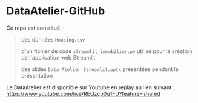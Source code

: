 # DataAtelier-GitHub

Ce repo est constitué :
>
> des données `Housing.csv`
>
> d'un fichier de code `streamlit_immobilier.py` utilisé pour la création de l'application web Streamlit
> 
> des slides `Data Atelier Streamlit.pptx` présentées pendant la présentation

Le DataAtelier est disponible sur Youtube en replay au lien suivant : https://www.youtube.com/live/REQzcp0q1FU?feature=shared
